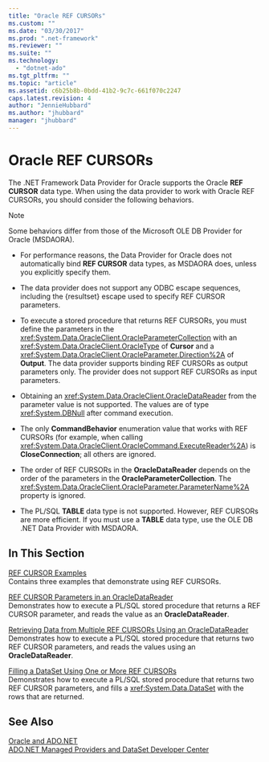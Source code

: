 ```yaml
---
title: "Oracle REF CURSORs"
ms.custom: ""
ms.date: "03/30/2017"
ms.prod: ".net-framework"
ms.reviewer: ""
ms.suite: ""
ms.technology: 
  - "dotnet-ado"
ms.tgt_pltfrm: ""
ms.topic: "article"
ms.assetid: c6b25b8b-0bdd-41b2-9c7c-661f070c2247
caps.latest.revision: 4
author: "JennieHubbard"
ms.author: "jhubbard"
manager: "jhubbard"
---
```

# Oracle REF CURSORs
The .NET Framework Data Provider for Oracle supports the Oracle **REF CURSOR** data type. When using the data provider to work with Oracle REF CURSORs, you should consider the following behaviors.  
  
> [!NOTE]
>  Some behaviors differ from those of the Microsoft OLE DB Provider for Oracle (MSDAORA).  
  
-   For performance reasons, the Data Provider for Oracle does not automatically bind **REF CURSOR** data types, as MSDAORA does, unless you explicitly specify them.  
  
-   The data provider does not support any ODBC escape sequences, including the {resultset} escape used to specify REF CURSOR parameters.  
  
-   To execute a stored procedure that returns REF CURSORs, you must define the parameters in the <xref:System.Data.OracleClient.OracleParameterCollection> with an <xref:System.Data.OracleClient.OracleType> of **Cursor** and a <xref:System.Data.OracleClient.OracleParameter.Direction%2A> of **Output**. The data provider supports binding REF CURSORs as output parameters only. The provider does not support REF CURSORs as input parameters.  
  
-   Obtaining an <xref:System.Data.OracleClient.OracleDataReader> from the parameter value is not supported. The values are of type <xref:System.DBNull> after command execution.  
  
-   The only **CommandBehavior** enumeration value that works with REF CURSORs (for example, when calling <xref:System.Data.OracleClient.OracleCommand.ExecuteReader%2A>) is **CloseConnection**; all others are ignored.  
  
-   The order of REF CURSORs in the **OracleDataReader** depends on the order of the parameters in the **OracleParameterCollection**. The <xref:System.Data.OracleClient.OracleParameter.ParameterName%2A> property is ignored.  
  
-   The PL/SQL **TABLE** data type is not supported. However, REF CURSORs are more efficient. If you must use a **TABLE** data type, use the OLE DB .NET Data Provider with MSDAORA.  
  
## In This Section  
 [REF CURSOR Examples](../../../../docs/framework/data/adonet/ref-cursor-examples.md)  
 Contains three examples that demonstrate using REF CURSORs.  
  
 [REF CURSOR Parameters in an OracleDataReader](../../../../docs/framework/data/adonet/ref-cursor-parameters-in-an-oracledatareader.md)  
 Demonstrates how to execute a PL/SQL stored procedure that returns a REF CURSOR parameter, and reads the value as an **OracleDataReader**.  
  
 [Retrieving Data from Multiple REF CURSORs Using an OracleDataReader](../../../../docs/framework/data/adonet/retrieving-data-from-multiple-ref-cursors.md)  
 Demonstrates how to execute a PL/SQL stored procedure that returns two REF CURSOR parameters, and reads the values using an **OracleDataReader**.  
  
 [Filling a DataSet Using One or More REF CURSORs](../../../../docs/framework/data/adonet/filling-a-dataset-using-one-or-more-ref-cursors.md)  
 Demonstrates how to execute a PL/SQL stored procedure that returns two REF CURSOR parameters, and fills a <xref:System.Data.DataSet> with the rows that are returned.  
  
## See Also  
 [Oracle and ADO.NET](../../../../docs/framework/data/adonet/oracle-and-adonet.md)   
 [ADO.NET Managed Providers and DataSet Developer Center](http://go.microsoft.com/fwlink/?LinkId=217917)

